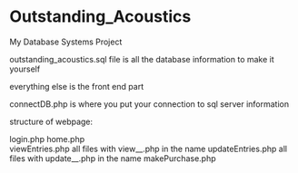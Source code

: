 # Outstanding_Acoustics
My Database Systems Project

outstanding_acoustics.sql file is all the database information to make it yourself

everything else is the front end part

connectDB.php is where you put your connection to sql server information

structure of webpage:

login.php 
home.php  
    viewEntries.php 
         all files with view__.php in the name
    updateEntries.php 
        all files with update__.php in the name
    makePurchase.php
